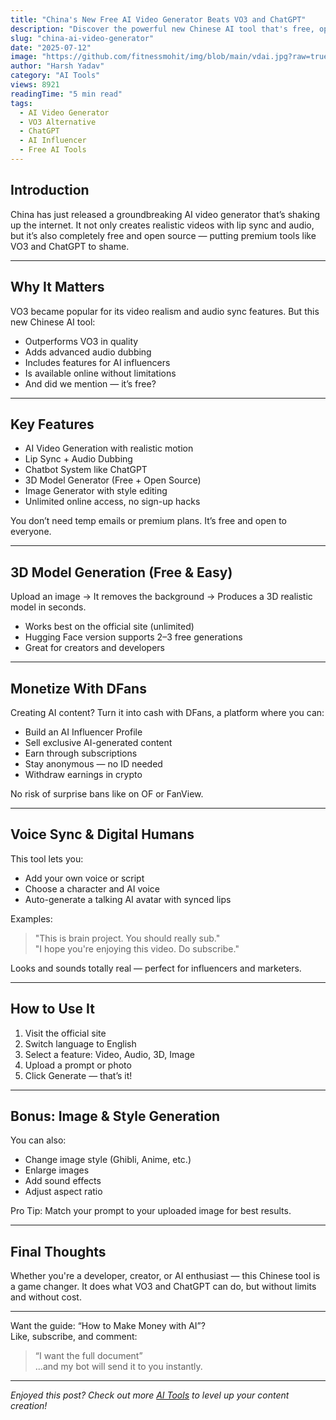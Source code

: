 ```yaml
---
title: "China's New Free AI Video Generator Beats VO3 and ChatGPT"
description: "Discover the powerful new Chinese AI tool that's free, open source, and outperforms VO3 and ChatGPT with video, audio, 3D, and more."
slug: "china-ai-video-generator"
date: "2025-07-12"
image: "https://github.com/fitnessmohit/img/blob/main/vdai.jpg?raw=true"
author: "Harsh Yadav"
category: "AI Tools"
views: 8921
readingTime: "5 min read"
tags:
  - AI Video Generator
  - VO3 Alternative
  - ChatGPT
  - AI Influencer
  - Free AI Tools
---
```


## Introduction

China has just released a groundbreaking AI video generator that’s shaking up the internet. It not only creates realistic videos with lip sync and audio, but it’s also completely free and open source — putting premium tools like VO3 and ChatGPT to shame.

---

## Why It Matters

VO3 became popular for its video realism and audio sync features. But this new Chinese AI tool:

- Outperforms VO3 in quality
- Adds advanced audio dubbing
- Includes features for AI influencers
- Is available online without limitations
- And did we mention — it’s free?

---

## Key Features

- AI Video Generation with realistic motion
- Lip Sync + Audio Dubbing
- Chatbot System like ChatGPT
- 3D Model Generator (Free + Open Source)
- Image Generator with style editing
- Unlimited online access, no sign-up hacks

You don’t need temp emails or premium plans. It’s free and open to everyone.

---

## 3D Model Generation (Free & Easy)

Upload an image → It removes the background → Produces a 3D realistic model in seconds.

- Works best on the official site (unlimited)
- Hugging Face version supports 2–3 free generations
- Great for creators and developers

---

## Monetize With DFans

Creating AI content? Turn it into cash with DFans, a platform where you can:

- Build an AI Influencer Profile
- Sell exclusive AI-generated content
- Earn through subscriptions
- Stay anonymous — no ID needed
- Withdraw earnings in crypto

No risk of surprise bans like on OF or FanView.

---

## Voice Sync & Digital Humans

This tool lets you:

- Add your own voice or script
- Choose a character and AI voice
- Auto-generate a talking AI avatar with synced lips

Examples:

> "This is brain project. You should really sub."  
> "I hope you're enjoying this video. Do subscribe."

Looks and sounds totally real — perfect for influencers and marketers.

---

## How to Use It

1. Visit the official site
2. Switch language to English
3. Select a feature: Video, Audio, 3D, Image
4. Upload a prompt or photo
5. Click Generate — that’s it!

---

## Bonus: Image & Style Generation

You can also:

- Change image style (Ghibli, Anime, etc.)
- Enlarge images
- Add sound effects
- Adjust aspect ratio

Pro Tip: Match your prompt to your uploaded image for best results.

---

## Final Thoughts

Whether you're a developer, creator, or AI enthusiast — this Chinese tool is a game changer. It does what VO3 and ChatGPT can do, but without limits and without cost.

---

Want the guide: “How to Make Money with AI”?  
Like, subscribe, and comment:

> “I want the full document”  
> ...and my bot will send it to you instantly.

---

_Enjoyed this post? Check out more [AI Tools](/blog) to level up your content creation!_
